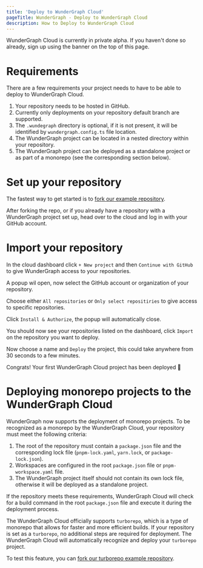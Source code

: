 ```yaml
---
title: 'Deploy to WunderGraph Cloud'
pageTitle: WunderGraph - Deploy to WunderGraph Cloud
description: How to Deploy to WunderGraph Cloud
---
```


WunderGraph Cloud is currently in private alpha. If you haven't done so already, sign up using the banner on the top of this page.

# Requirements

There are a few requirements your project needs to have to be able to deploy to WunderGraph Cloud.

1. Your repository needs to be hosted in GitHub.
2. Currently only deployments on your repository default branch are supported.
3. The `.wundegraph` directory is optional, if it is not present, it will be identified by `wundergraph.config.ts` file location.
4. The WunderGraph project can be located in a nested directory within your repository.
5. The WunderGraph project can be deployed as a standalone project or as part of a monorepo (see the corresponding section below).

# Set up your repository

The fastest way to get started is to [fork our example repository](https://github.com/wundergraph/cloud-starter/fork).

After forking the repo, or if you already have a repository with a WunderGraph project set up,
head over to the cloud and log in with your GitHub account.

# Import your repository

In the cloud dashboard click `+ New project` and then `Continue with GitHub` to give WunderGraph access to your repositories.

A popup wil open, now select the GitHub account or organization of your repository.

Choose either `All repositories` or `Only select repositiries` to give access to specific repositories.

Click `Install & Authorize`, the popup will automatically close.

You should now see your repositories listed on the dashboard, click `Import` on the repository you want to deploy.

Now choose a name and `Deploy` the project, this could take anywhere from 30 seconds to a few minutes.

Congrats! Your first WunderGraph Cloud project has been deployed 🥳

# Deploying monorepo projects to the WunderGraph Cloud

WunderGraph now supports the deployment of monorepo projects. To be recognized as a monorepo by the WunderGraph Cloud,
your repository must meet the following criteria:

1. The root of the repository must contain a `package.json` file and the corresponding lock file (`pnpm-lock.yaml`, `yarn.lock`, or `package-lock.json`).
2. Workspaces are configured in the root `package.json` file or `pnpm-workspace.yaml` file.
3. The WunderGraph project itself should not contain its own lock file, otherwise it will be deployed as a standalone project.

If the repository meets these requirements, WunderGraph Cloud will check for a build command in the root `package.json` file
and execute it during the deployment process.

The WunderGraph Cloud officially supports `turborepo`, which is a type of monorepo that allows for faster and more efficient builds.
If your repository is set as a `turborepo`, no additional steps are required for deployment.
The WunderGraph Cloud will automatically recognize and deploy your `turborepo` project.

To test this feature, you can [fork our turborepo example repository](https://github.com/wundergraph/cloud-starter-turbo/fork).
